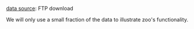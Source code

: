 [data source](ftp://ftp.ncbi.nih.gov/genomes/INFLUENZA/): FTP download

We will only use a small fraction of the data to illustrate zoo's functionality.

